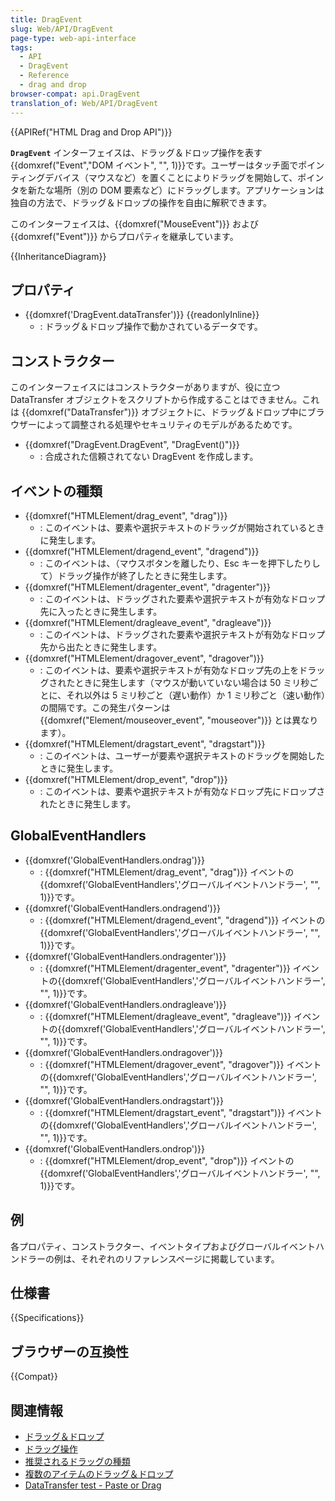 ```yaml
---
title: DragEvent
slug: Web/API/DragEvent
page-type: web-api-interface
tags:
  - API
  - DragEvent
  - Reference
  - drag and drop
browser-compat: api.DragEvent
translation_of: Web/API/DragEvent
---
```

{{APIRef("HTML Drag and Drop API")}}

**`DragEvent`** インターフェイスは、ドラッグ＆ドロップ操作を表す {{domxref("Event","DOM イベント", "", 1)}}です。ユーザーはタッチ面でポインティングデバイス（マウスなど）を置くことによりドラッグを開始して、ポインタを新たな場所（別の DOM 要素など）にドラッグします。アプリケーションは独自の方法で、ドラッグ＆ドロップの操作を自由に解釈できます。

このインターフェイスは、{{domxref("MouseEvent")}} および {{domxref("Event")}} からプロパティを継承しています。

{{InheritanceDiagram}}

## プロパティ

- {{domxref('DragEvent.dataTransfer')}} {{readonlyInline}}
  - : ドラッグ＆ドロップ操作で動かされているデータです。

## コンストラクター

このインターフェイスにはコンストラクターがありますが、役に立つ DataTransfer オブジェクトをスクリプトから作成することはできません。これは {{domxref("DataTransfer")}} オブジェクトに、ドラッグ＆ドロップ中にブラウザーによって調整される処理やセキュリティのモデルがあるためです。

- {{domxref("DragEvent.DragEvent", "DragEvent()")}}
  - : 合成された信頼されてない DragEvent を作成します。

## イベントの種類

- {{domxref("HTMLElement/drag_event", "drag")}}
  - : このイベントは、要素や選択テキストのドラッグが開始されているときに発生します。
- {{domxref("HTMLElement/dragend_event", "dragend")}}
  - : このイベントは、（マウスボタンを離したり、Esc キーを押下したりして）ドラッグ操作が終了したときに発生します。
- {{domxref("HTMLElement/dragenter_event", "dragenter")}}
  - : このイベントは、ドラッグされた要素や選択テキストが有効なドロップ先に入ったときに発生します。
- {{domxref("HTMLElement/dragleave_event", "dragleave")}}
  - : このイベントは、ドラッグされた要素や選択テキストが有効なドロップ先から出たときに発生します。
- {{domxref("HTMLElement/dragover_event", "dragover")}}
  - : このイベントは、要素や選択テキストが有効なドロップ先の上をドラッグされたときに発生します（マウスが動いていない場合は 50 ミリ秒ごとに、それ以外は 5 ミリ秒ごと（遅い動作）か 1 ミリ秒ごと（速い動作）の間隔です。この発生パターンは {{domxref("Element/mouseover_event", "mouseover")}} とは異なります）。
- {{domxref("HTMLElement/dragstart_event", "dragstart")}}
  - : このイベントは、ユーザーが要素や選択テキストのドラッグを開始したときに発生します。
- {{domxref("HTMLElement/drop_event", "drop")}}
  - : このイベントは、要素や選択テキストが有効なドロップ先にドロップされたときに発生します。

## GlobalEventHandlers

- {{domxref('GlobalEventHandlers.ondrag')}}
  - : {{domxref("HTMLElement/drag_event", "drag")}} イベントの{{domxref('GlobalEventHandlers','グローバルイベントハンドラー', "", 1)}}です。
- {{domxref('GlobalEventHandlers.ondragend')}}
  - : {{domxref("HTMLElement/dragend_event", "dragend")}} イベントの{{domxref('GlobalEventHandlers','グローバルイベントハンドラー', "", 1)}}です。
- {{domxref('GlobalEventHandlers.ondragenter')}}
  - : {{domxref("HTMLElement/dragenter_event", "dragenter")}} イベントの{{domxref('GlobalEventHandlers','グローバルイベントハンドラー', "", 1)}}です。
- {{domxref('GlobalEventHandlers.ondragleave')}}
  - : {{domxref("HTMLElement/dragleave_event", "dragleave")}} イベントの{{domxref('GlobalEventHandlers','グローバルイベントハンドラー', "", 1)}}です。
- {{domxref('GlobalEventHandlers.ondragover')}}
  - : {{domxref("HTMLElement/dragover_event", "dragover")}} イベントの{{domxref('GlobalEventHandlers','グローバルイベントハンドラー', "", 1)}}です。
- {{domxref('GlobalEventHandlers.ondragstart')}}
  - : {{domxref("HTMLElement/dragstart_event", "dragstart")}} イベントの{{domxref('GlobalEventHandlers','グローバルイベントハンドラー', "", 1)}}です。
- {{domxref('GlobalEventHandlers.ondrop')}}
  - : {{domxref("HTMLElement/drop_event", "drop")}} イベントの{{domxref('GlobalEventHandlers','グローバルイベントハンドラー', "", 1)}}です。

## 例

各プロパティ、コンストラクター、イベントタイプおよびグローバルイベントハンドラーの例は、それぞれのリファレンスページに掲載しています。

## 仕様書

{{Specifications}}

## ブラウザーの互換性

{{Compat}}

## 関連情報

- [ドラッグ＆ドロップ](/ja/docs/Web/API/HTML_Drag_and_Drop_API)
- [ドラッグ操作](/ja/docs/Web/API/HTML_Drag_and_Drop_API/Drag_operations)
- [推奨されるドラッグの種類](/ja/docs/Web/API/HTML_Drag_and_Drop_API/Recommended_drag_types)
- [複数のアイテムのドラッグ＆ドロップ](/ja/docs/Web/API/HTML_Drag_and_Drop_API/Multiple_items)
- [DataTransfer test - Paste or Drag](https://codepen.io/tech_query/pen/MqGgap)
